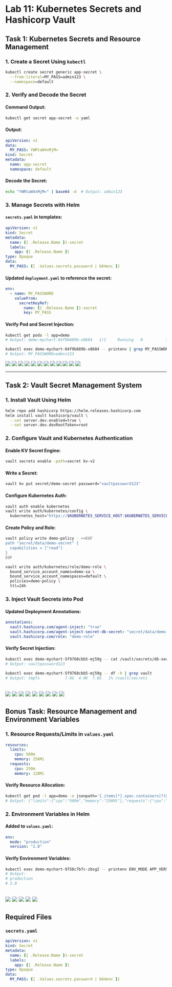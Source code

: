 # Lab 11: Kubernetes Secrets and Hashicorp Vault

## Task 1: Kubernetes Secrets and Resource Management

### 1. Create a Secret Using `kubectl`
```bash
kubectl create secret generic app-secret \
  --from-literal=MY_PASS=admin123 \
  --namespace=default
```

### 2. Verify and Decode the Secret
#### Command Output:
```bash
kubectl get secret app-secret -o yaml
```
#### Output:
```yaml
apiVersion: v1
data:
  MY_PASS: YWRtaW4xMjM=
kind: Secret
metadata:
  name: app-secret
  namespace: default
```
#### Decode the Secret:
```bash
echo "YWRtaW4xMjM=" | base64 -d  # Output: admin123
```

### 3. Manage Secrets with Helm
#### `secrets.yaml` in templates:
```yaml
apiVersion: v1
kind: Secret
metadata:
  name: {{ .Release.Name }}-secret
  labels:
    app: {{ .Release.Name }}
type: Opaque
data:
  MY_PASS: {{ .Values.secrets.password | b64enc }}
```

#### Updated `deployment.yaml` to reference the secret:
```yaml
env:
  - name: MY_PASSWORD
    valueFrom:
      secretKeyRef:
        name: {{ .Release.Name }}-secret
        key: MY_PASS
```

#### Verify Pod and Secret Injection:
```bash
kubectl get pods -l app=demo
# Output: demo-mychart-64f9b689b-x8684   1/1     Running   0          34s

kubectl exec demo-mychart-64f9b689b-x8684 -- printenv | grep MY_PASSWORD
# Output: MY_PASSWORD=admin123
```
![](screnshoots/lab11/1.png)
![](screnshoots/lab11/2.png)
![](screnshoots/lab11/3.png)
![](screnshoots/lab11/4.png)
![](screnshoots/lab11/5.png)
![](screnshoots/lab11/6.png)
![](screnshoots/lab11/7.png)
![](screnshoots/lab11/8.png)
![](screnshoots/lab11/9.png)
![](screnshoots/lab11/10.png)
![](screnshoots/lab11/11.png)
![](screnshoots/lab11/12.png)


---

## Task 2: Vault Secret Management System

### 1. Install Vault Using Helm
```bash
helm repo add hashicorp https://helm.releases.hashicorp.com
helm install vault hashicorp/vault \
  --set server.dev.enabled=true \
  --set server.dev.devRootToken=root
```

### 2. Configure Vault and Kubernetes Authentication
#### Enable KV Secret Engine:
```bash
vault secrets enable -path=secret kv-v2
```
#### Write a Secret:
```bash
vault kv put secret/demo-secret password="vaultpassword123"
```

#### Configure Kubernetes Auth:
```bash
vault auth enable kubernetes
vault write auth/kubernetes/config \
  kubernetes_host="https://$KUBERNETES_SERVICE_HOST:$KUBERNETES_SERVICE_PORT"
```

#### Create Policy and Role:
```bash
vault policy write demo-policy - <<EOF
path "secret/data/demo-secret" {
  capabilities = ["read"]
}
EOF

vault write auth/kubernetes/role/demo-role \
  bound_service_account_names=demo-sa \
  bound_service_account_namespaces=default \
  policies=demo-policy \
  ttl=24h
```

### 3. Inject Vault Secrets into Pod
#### Updated Deployment Annotations:
```yaml
annotations:
  vault.hashicorp.com/agent-inject: "true"
  vault.hashicorp.com/agent-inject-secret-db-secret: "secret/data/demo-secret"
  vault.hashicorp.com/role: "demo-role"
```

#### Verify Secret Injection:
```bash
kubectl exec demo-mychart-5f9768cbb5-mj59g -- cat /vault/secrets/db-secret
# Output: vaultpassword123

kubectl exec demo-mychart-5f9768cbb5-mj59g -- df -h | grep vault
# Output: tmpfs           7.6G  4.0K  7.6G   1% /vault/secrets
```
![](screnshoots/lab11/13.png)
![](screnshoots/lab11/14.png)
![](screnshoots/lab11/15.png)
![](screnshoots/lab11/16.png)
![](screnshoots/lab11/17.png)
![](screnshoots/lab11/18.png)
![](screnshoots/lab11/19.png)
![](screnshoots/lab11/20.png)
![](screnshoots/lab11/21.png)
---

## Bonus Task: Resource Management and Environment Variables

### 1. Resource Requests/Limits in `values.yaml`
```yaml
resources:
  limits:
    cpu: 500m
    memory: 256Mi
  requests:
    cpu: 250m
    memory: 128Mi
```
#### Verify Resource Allocation:
```bash
kubectl get pod -l app=demo -o jsonpath='{.items[*].spec.containers[?(@.name=="mychart")].resources}'
# Output: {"limits":{"cpu":"500m","memory":"256Mi"},"requests":{"cpu":"250m","memory":"128Mi"}}
```

### 2. Environment Variables in Helm
#### Added to `values.yaml`:
```yaml
env:
  mode: "production"
  version: "2.0"
```
#### Verify Environment Variables:
```bash
kubectl exec demo-mychart-9758c7b7c-zbsg2 -- printenv ENV_MODE APP_VERSION
# Output:
# production
# 2.0
```
![](screnshoots/lab11/22.png)
![](screnshoots/lab11/23.png)
![](screnshoots/lab11/24.png)
![](screnshoots/lab11/25.png)
![](screnshoots/lab11/26.png)
---

## Required Files
### `secrets.yaml`
```yaml
apiVersion: v1
kind: Secret
metadata:
  name: {{ .Release.Name }}-secret
  labels:
    app: {{ .Release.Name }}
type: Opaque
data:
  MY_PASS: {{ .Values.secrets.password | b64enc }}
```

